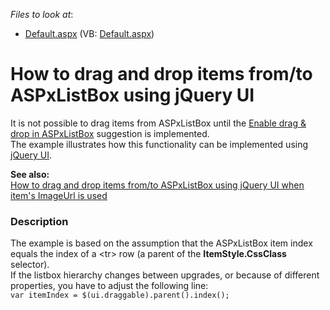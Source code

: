 <!-- default file list -->
*Files to look at*:

* [Default.aspx](./CS/WebSite/Default.aspx) (VB: [Default.aspx](./VB/WebSite/Default.aspx))
<!-- default file list end -->
# How to drag and drop items from/to ASPxListBox using jQuery UI


<p>It is not possible to drag items from ASPxListBox until the <a href="https://www.devexpress.com/Support/Center/p/S132922">Enable drag & drop in ASPxListBox</a> suggestion is implemented.<br />
The example illustrates how this functionality can be implemented using <a href="http://jqueryui.com/home"><u>jQuery UI</u></a>.</p><p><strong>See </strong><strong>also:</strong><strong><br />
</strong><a href="http://www.devexpress.com/Support/Center/Example/Details/E4109"><u>How to drag and drop items from/to ASPxListBox using jQuery UI when item's ImageUrl is used</u></a></p>


<h3>Description</h3>

<p>The example is based on the assumption that the ASPxListBox item index equals the index of a &lt;tr&gt; row (a parent of the <strong>ItemStyle.CssClass</strong> selector).<br />
If the listbox hierarchy changes between upgrades, or because of different properties, you have to adjust the following line:<br />
<code lang='js'>var itemIndex = $(ui.draggable).parent().index();</code> </p>

<br/>


